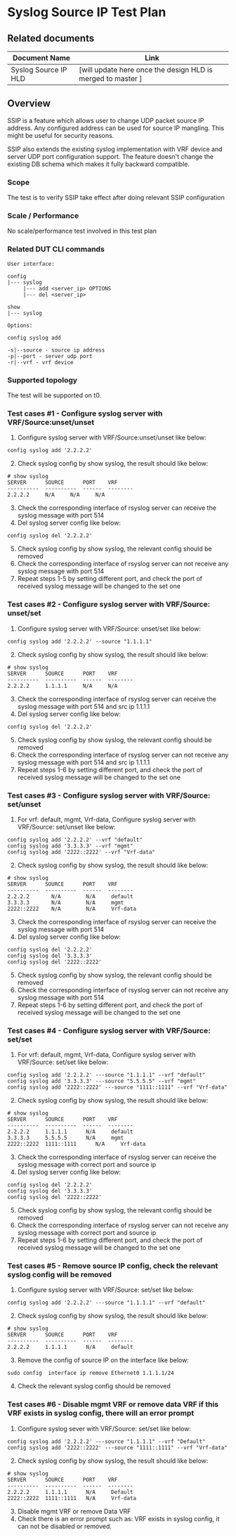 # Syslog Source IP Test Plan

## Related documents

| **Document Name** | **Link** |
|-------------------|----------|
| Syslog Source IP HLD | [will update here once the design HLD is merged to master ]|


## Overview

SSIP is a feature which allows user to change UDP packet source IP address.
Any configured address can be used for source IP mangling.
This might be useful for security reasons.

SSIP also extends the existing syslog implementation with VRF device and server UDP port configuration support. The feature doesn't change the existing DB schema which makes it fully backward compatible.

### Scope

The test is to verify SSIP take effect after doing relevant SSIP configuration   

### Scale / Performance

No scale/performance test involved in this test plan

### Related **DUT** CLI commands
```
User interface:

config
|--- syslog
     |--- add <server_ip> OPTIONS
     |--- del <server_ip>

show
|--- syslog

Options:

config syslog add

-s|--source - source ip address
-p|--port - server udp port
-r|--vrf - vrf device

```

### Supported topology
The test will be supported on t0.


### Test cases #1 -  Configure syslog server with VRF/Source:unset/unset
1. Configure syslog server with VRF/Source:unset/unset like below:
```
config syslog add '2.2.2.2' 
```
2. Check syslog config by show syslog, the result should like below:
```
# show syslog
SERVER      SOURCE      PORT    VRF
----------  ----------  ------  --------
2.2.2.2     N/A     N/A     N/A
```
3. Check the corresponding interface of rsyslog server can receive the syslog message with port 514
4. Del syslog server config like below:
```
config syslog del '2.2.2.2' 
```
5. Check syslog config by show syslog, the relevant config should be removed
6. Check the corresponding interface of rsyslog server can not receive any syslog message with port 514
7. Repeat steps 1-5 by setting different port, and check the port of received syslog message will be changed to the set one


### Test cases #2 -  Configure syslog server with VRF/Source: unset/set
1. Configure syslog server with VRF/Source: unset/set like below:
```
config syslog add '2.2.2.2' --source "1.1.1.1"
```
2. Check syslog config by show syslog, the result should like below:
```
# show syslog
SERVER      SOURCE      PORT    VRF
----------  ----------  ------  --------
2.2.2.2     1.1.1.1     N/A     N/A
```
3. Check the corresponding interface of rsyslog server can receive the syslog message with port 514 and src ip 1.1.1.1
4. Del syslog server config like below:
```
config syslog del '2.2.2.2' 
```
5. Check syslog config by show syslog, the relevant config should be removed
6. Check the corresponding interface of rsyslog server can not receive any syslog message with port 514 and src ip 1.1.1.1
7. Repeat steps 1-6 by setting different port, and check the port of received syslog message will be changed to the set one


### Test cases #3 -  Configure syslog server with VRF/Source: set/unset
1. For vrf: default, mgmt, Vrf-data, Configure syslog server with VRF/Source: set/unset like below:
```
config syslog add '2.2.2.2' --vrf "default"
config syslog add '3.3.3.3' --vrf "mgmt"
config syslog add '2222::2222' --vrf "Vrf-data"
```
2. Check syslog config by show syslog, the result should like below:
```
# show syslog
SERVER      SOURCE      PORT    VRF
----------  ----------  ------  --------
2.2.2.2       N/A        N/A     default
3.3.3.3       N/A        N/A     mgmt
2222::2222    N/A        N/A     Vrf-data
```
3. Check the corresponding interface of rsyslog server can receive the syslog message with port 514
4. Del syslog server config like below:
```
config syslog del '2.2.2.2'
config syslog del '3.3.3.3'
config syslog del '2222::2222' 
```
5. Check syslog config by show syslog, the relevant config should be removed
6. Check the corresponding interface of rsyslog server can not receive any syslog message with port 514
7. Repeat steps 1-6 by setting different port, and check the port of received syslog message will be changed to the set one


### Test cases #4 -  Configure syslog server with VRF/Source: set/set
1. For vrf: default, mgmt, Vrf-data, Configure syslog server with VRF/Source: set/set like below:
```
config syslog add '2.2.2.2' ---source "1.1.1.1" --vrf "default"
config syslog add '3.3.3.3' ---source "5.5.5.5" --vrf "mgmt"
config syslog add '2222::2222' ---source "1111::1111" --vrf "Vrf-data"
```
2. Check syslog config by show syslog, the result should like below:
```
# show syslog
SERVER      SOURCE      PORT    VRF
----------  ----------  ------  --------
2.2.2.2     1.1.1.1      N/A     default
3.3.3.3     5.5.5.5      N/A     mgmt
2222::2222  1111::1111      N/A     Vrf-data
```
3. Check the corresponding interface of rsyslog server can receive the syslog message with correct port and source ip
4. Del syslog server config like below:
```
config syslog del '2.2.2.2'
config syslog del '3.3.3.3'
config syslog del '2222::2222' 
```
5. Check syslog config by show syslog, the relevant config should be removed
6. Check the corresponding interface of rsyslog server can not receive any syslog message with correct port and source ip
7. Repeat steps 1-6 by setting different port, and check the port of received syslog message will be changed to the set one


### Test cases #5 -  Remove source IP config, check the relevant syslog config will be removed
1. Configure syslog server with VRF/Source: set/set like below:
```
config syslog add '2.2.2.2' ---source "1.1.1.1" --vrf "default"
```
2. Check syslog config by show syslog, the result should like below:
```
# show syslog
SERVER      SOURCE      PORT    VRF
----------  ----------  ------  --------
2.2.2.2     1.1.1.1      N/A     default
```
3. Remove the config of source IP on the interface like below:
```
sudo config  interface ip remove Ethernet0 1.1.1.1/24
```
4. Check the relevant syslog config should be removed


### Test cases #6 -  Disable mgmt VRF or remove data VRF if this VRF exists in syslog config, there will an error prompt
1. Configure syslog sever with VRF/Source: set/set like below:
```
config syslog add '2.2.2.2' ---source "1.1.1.1" --vrf "Default"
config syslog add '2222::2222' ---source "1111::1111" --vrf "Vrf-data"
```
2. Check syslog config by show syslog, the result should like below:
```
# show syslog
SERVER      SOURCE      PORT    VRF
----------  ----------  ------  --------
2.2.2.2     1.1.1.1      N/A     Default
2222::2222  1111::1111   N/A     Vrf-data
```
3. Disable mgmt VRF or remove Data VRF
4. Check there is an error prompt such as: VRF exists in syslog config, it can not be disabled or removed.
